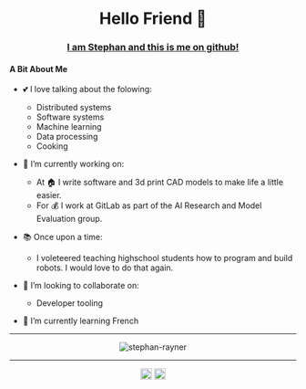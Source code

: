 <h1 align="center"> Hello Friend 👋 </h1>
<h3 align="center"> <a href="https://gist.github.com/stephan-rayner/be75c5050c5e490a3a9194aa6a42b719"> I am Stephan and this is me on github! </a></h3>

#### A Bit About Me
- 💕 I love talking about the folowing:
  - Distributed systems
  - Software systems
  - Machine learning
  - Data processing
  - Cooking

- 🔭 I’m currently working on:
  - At 🏠 I write software and 3d print CAD models to make life a little easier.
  - For 💰 I work at GitLab as part of the AI Research and Model Evaluation group.
- 📚 Once upon a time:
  - I voleteered teaching highschool students how to program and build robots. I would love to do that again.

- 👯 I’m looking to collaborate on:
  - Developer tooling

- 🌱 I’m currently learning French

<hr />
<p align="center">
  <img src="https://github-readme-stats.vercel.app/api?username=stephan-rayner&show_icons=true&count_private=true" alt="stephan-rayner" /> 
</p>
<hr />

<p align="center">
  <a href="https://linkedin.com/in/stephanrayner/" target="blank"><img align="center" src="https://cdn.jsdelivr.net/npm/simple-icons@3.0.1/icons/linkedin.svg" alt="stephanrayner-linkedin" height="20" width="20" /></a>
<!--   <a href="https://stephan-rayner.medium.com/" target="blank"><img align="center" src="https://cdn.jsdelivr.net/npm/simple-icons@3.0.1/icons/medium.svg" alt="profclems" height="20" width="20" /></a> -->
  <a href="https://stackoverflow.com/users/10173254/stephan-rayner" target="blank"><img align="center" src="https://cdn.jsdelivr.net/npm/simple-icons@3.0.1/icons/stackoverflow.svg" alt="stephan-rayner-stackoverflow" height="20" width="20" /></a>
<!--   <a href="https://twitter.com/clems_dev" target="blank"><img align="center" src="https://cdn.jsdelivr.net/npm/simple-icons@3.0.1/icons/twitter.svg" alt="clems_dev" height="20" width="20" /></a> -->
  
</p>

<!--
**stephan-rayner/stephan-rayner** is a ✨ _special_ ✨ repository because its `README.md` (this file) appears on your GitHub profile.

Here are some ideas to get you started:

- 🔭 I’m currently working on ...
- 🌱 I’m currently learning ...
- 👯 I’m looking to collaborate on ...
- 🤔 I’m looking for help with ...
- 💬 Ask me about ...
- 📫 How to reach me: ...
- 😄 Pronouns: ...
- ⚡ Fun fact: ...
-->
